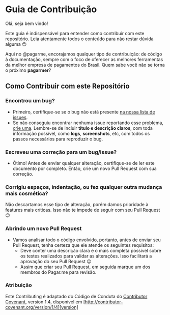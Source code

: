 # Guia de Contribuição

Olá, seja bem vindo!

Este guia é indispensável para entender como contribuir com este repositório. Leia atentamente todos o conteúdo para não restar dúvida alguma :wink:

Aqui no @pagarme, encorajamos qualquer tipo de contribuição: de código à documentação, sempre com o foco de oferecer as melhores ferramentas da melhor empresa de pagamentos do Brasil. Quem sabe você não se torna o próximo **pagarmer**?


## Como Contribuir com este Repositório

### Encontrou um bug?

- Primeiro, certifique-se se o bug não está presente [na nossa lista de issues](/issues).
- Se não conseguiu encontrar nenhuma issue reportando esse problema, [crie uma](/issues/new). Lembre-se de incluir **título e descrição claros**, com toda informação possível, como **logs**, **screenshots**, etc, com todos os passos necessários para reproduzir o bug.

### Escreveu uma correção para um bug/issue?

- Ótimo! Antes de enviar qualquer alteração, certifique-se de ler este documento por completo. Então, crie um novo Pull Request com sua correção.

### Corrigiu espaços, indentação, ou fez qualquer outra mudança mais cosmética?

Não descartamos esse tipo de alteração, porém damos prioridade à features mais críticas. Isso não te impede de seguir com seu Pull Request :wink:


### Abrindo um novo Pull Request

- Vamos analisar todo o código envolvido, portanto, antes de enviar seu Pull Request, tenha certeza que ele atende os seguintes requisitos:
    - Deve conter uma descrição clara e o mais completa possível sobre os testes realizados para validar as alterações. Isso facilitará a aprovação do seu Pull Request :wink:
    - Assim que criar seu Pull Request, em seguida marque um dos membros do Pagar.me para revisão.


### Atribuição

Este Contributing é adaptado do Código de Conduta do [Contributor Covenant][homepage], version 1.4,
disponível em [http://contributor-covenant.org/version/1/4][version]

[homepage]: http://contributor-covenant.org
[version]: http://contributor-covenant.org/version/1/4/
